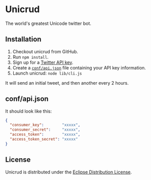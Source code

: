 Unicrud
=======
The world's greatest Unicode twitter bot.

Installation
------------
1. Checkout unicrud from GitHub.
2. Run ```npm install```.
3. Sign up for a [Twitter API key](https://dev.twitter.com/).
4. Create a [```conf/api.json```](#confapijson) file containing your API key information.
5. Launch unicrud: ```node lib/cli.js```

It will send an initial tweet, and then another every 2 hours.

conf/api.json
----------------------------
It should look like this:
```json
{
  "consumer_key":        "xxxxx",
  "consumer_secret":     "xxxxx",
  "access_token":        "xxxxx",
  "access_token_secret": "xxxxx"
}
```

License
-------
Unicrud is distributed under the [Eclipse Distribution License](http://www.eclipse.org/org/documents/edl-v10.php).
